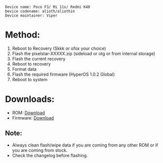  ```
Device name: Poco F3/ Mi 11x/ Redmi K40
Device codename: alioth/aliothin
Device maintainer: Viper
```

# Method:

1. Reboot to Recovery (Skkk or ofox your choice)
2. Flash the pixelstar-XXXXX.zip (sideload or otg or from internal storage)
3. Flash the current recovery
4. Reboot to recovery
5. Format data
6. Flash the required firmware (HyperOS 1.0.2 Global)
7. Reboot to system

# Downloads:

* ROM: [Download](https://sourceforge.net/projects/pixelstar/files/alioth/uday/)
* Firmware: [Download](https://xmfirmwareupdater.com/firmware/alioth/stable/OS1.0.2.0.TKHMIXM/)

## Note:

* Always clean flash/wipe data if you are coming from any other ROM or if you are coming from stock.
* Check the changelog before flashing.

